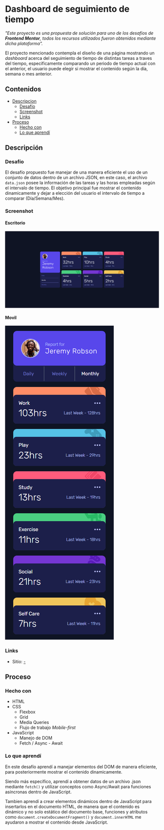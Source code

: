 # Dashboard de seguimiento de tiempo

_"Este proyecto es una propuesta de solución para uno de los desafios de **Frontend Mentor**, todos los recursos utilizados fueron obtenidos mediante dicha plataforma"._

El proyecto mencionado contempla el diseño de una página mostrando un _dashboard_ acerca del seguimiento de tiempo de distintas tareas a traves del tiempo, especificamente comparando un periodo de tiempo actual con el anterior, el usuario puede elegir si mostrar el contenido según la día, semana o mes anterior.

## Contenidos

- [Descripcion](#descripción)
  - [Desafío](#desafío)
  - [Screenshot](#screenshot)
  - [Links](#links)
- [Proceso](#proceso)
  - [Hecho con](#hecho-con)
  - [Lo que aprendí](#lo-que-aprendí)

## Descripción

### Desafío

El desafío propuesto fue manejar de una manera eficiente el uso de un conjunto de datos dentro de un archivo JSON, en este caso, el archivo ```data.json``` posee la información de las tareas y las horas empleadas según el intervalo de tiempo. El objetivo principal fue mostrar el contenido dinamicamente y dejar a elección del usuario el intervalo de tiempo a comparar (Día/Semana/Mes).


### Screenshot

#### Escritorio
![](./images/example-desktop.png)

#### Movil
![](./images/example-mobile.png)

### Links

- Sitio: [-](#)

## Proceso

### Hecho con

- HTML
- CSS
  - Flexbox
  - Grid
  - Media Queries
  - Flujo de trabajo _Mobile-first_
- JavaScript
  - Manejo de DOM
  - Fetch / Async - Await

### Lo que aprendí

En este desafío aprendí a manejar elementos del DOM de manera eficiente, para posteriormente mostrar el contenido dinamicamente.

Siendo más específico, aprendí a obtener datos de un archivo .json mediante ```fetch()``` y utilizar conceptos como Async/Await para funciones asíncronas dentro de JavaScript.

Tambien aprendí a crear elementos dinámicos dentro de JavaScript para insertarlos en el documento HTML, de manera que el contenido es dinámico y no solo estático del documento base, funciones y atributos como ```document.createDocumentFragment()``` y ```document.innerHTML``` me ayudaron a mostrar el contenido desde JavaScript.